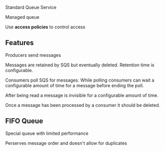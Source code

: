 Standard Queue Service

Managed queue

Use **access policies** to control access

## Features

Producers send messages

Messages are retained by SQS but eventually deleted. Retention time is configurable.

Consumers poll SQS for messages. While polling consumers can wait a configurable amount of time for a message before ending the poll.

After being read a message is invisible for a configurable amount of time.

Once a message has been processed by a consumer it should be deleted.



## FIFO Queue

Special queue with limited performance 

Perserves message order and doesn't allow for duplicates



